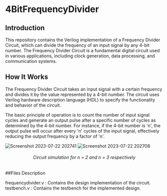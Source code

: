 # 4BitFrequencyDivider
## Introduction

This repository contains the Verilog implementation of a Frequency Divider Circuit, which can divide the frequency of an input signal by any 4-bit number. The Frequency Divider Circuit is a fundamental digital circuit used in various applications, including clock generation, data processing, and communication systems.

## How It Works

The Frequency Divider Circuit takes an input signal with a certain frequency and divides it by the value represented by a 4-bit number. The circuit uses Verilog hardware description language (HDL) to specify the functionality and behavior of the circuit.

The basic principle of operation is to count the number of input signal cycles and generate an output pulse after a specific number of cycles as determined by the 4-bit number. For instance, if the 4-bit number is 'n', the output pulse will occur after every 'n' cycles of the input signal, effectively reducing the output frequency by a factor of 'n'.

![Screenshot 2023-07-22 202741](https://github.com/Kruthikesh/4BitFrequencyDivider/assets/98465500/7a42eedd-9ed7-4659-ad54-d9601eaae40b)
![Screenshot 2023-07-22 202708](https://github.com/Kruthikesh/4BitFrequencyDivider/assets/98465500/9c91acc5-371c-40a2-bfa2-d9ebe4479fee)

<div align="center"><h6>Circuit simulation for n = 2 and n = 3 respectively</h6></div>

##Files Description

<div>frequencydivider.v : Contains the design implementation of the circuit.</div>
testbench.v : Contains the testbench for the implemented design.

